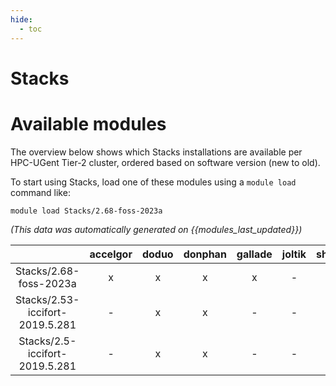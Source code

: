 ```yaml
---
hide:
  - toc
---
```


Stacks
======

# Available modules


The overview below shows which Stacks installations are available per HPC-UGent Tier-2 cluster, ordered based on software version (new to old).

To start using Stacks, load one of these modules using a `module load` command like:

```shell
module load Stacks/2.68-foss-2023a
```

*(This data was automatically generated on {{modules_last_updated}})*  

| |accelgor|doduo|donphan|gallade|joltik|shinx|skitty|
| :---: | :---: | :---: | :---: | :---: | :---: | :---: | :---: |
|Stacks/2.68-foss-2023a|x|x|x|x|-|x|x|
|Stacks/2.53-iccifort-2019.5.281|-|x|x|-|-|-|-|
|Stacks/2.5-iccifort-2019.5.281|-|x|x|-|-|-|-|
